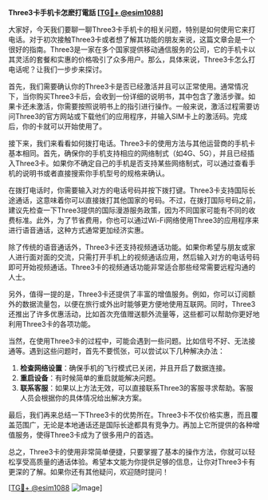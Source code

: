 **Three3卡手机卡怎麽打電話 [[TG💪+ @esim1088](https://t.me/s/esim1088)]**

大家好，今天我们要聊一聊Three3卡手机卡的相关问题，特别是如何使用它来打电话。对于初次接触Three3卡或者想了解其功能的朋友来说，这篇文章会是一个很好的指南。Three3是一家在多个国家提供移动通信服务的公司，它的手机卡以其灵活的套餐和实惠的价格吸引了众多用户。那么，具体来说，Three3卡怎么打电话呢？让我们一步步来探讨。

首先，我们需要确认你的Three3卡是否已经激活并且可以正常使用。通常情况下，当你购买Three3卡后，会收到一份详细的说明书，其中包含了激活步骤。如果卡还未激活，你需要按照说明书上的指引进行操作。一般来说，激活过程需要访问Three3的官方网站或下载他们的应用程序，并输入SIM卡上的激活码。完成后，你的卡就可以开始使用了。

接下来，我们来看看如何拨打电话。Three3卡的使用方法与其他运营商的手机卡基本相同。首先，确保你的手机支持相应的网络制式（如4G、5G），并且已经插入Three3卡。如果你不确定自己的手机是否支持某些网络制式，可以通过查看手机的说明书或者直接搜索你手机型号的规格来确认。

在拨打电话时，你需要输入对方的电话号码并按下拨打键。Three3卡支持国际长途通话，这意味着你可以直接拨打其他国家的号码。不过，在拨打国际号码之前，建议先检查一下Three3提供的国际漫游服务政策，因为不同国家可能有不同的收费标准。此外，为了节省费用，你也可以通过Wi-Fi网络使用Three3的应用程序来进行语音通话，这种方式通常更加经济实惠。

除了传统的语音通话外，Three3卡还支持视频通话功能。如果你希望与朋友或家人进行面对面的交流，只需打开手机上的视频通话应用，然后输入对方的电话号码即可开始视频通话。Three3卡的视频通话功能非常适合那些经常需要远程沟通的人士。

另外，值得一提的是，Three3卡还提供了丰富的增值服务。例如，你可以订阅额外的数据流量包，以便在旅行或外出时能够更方便地使用互联网。同时，Three3还推出了许多优惠活动，比如首次充值赠送额外流量等，这些都可以帮助你更好地利用Three3卡的各项功能。

当然，在使用Three3卡的过程中，可能会遇到一些问题。比如信号不好、无法接通等。遇到这些问题时，首先不要慌张，可以尝试以下几种解决办法：

1. **检查网络设置**：确保手机的飞行模式已关闭，并且开启了数据连接。
2. **重启设备**：有时候简单的重启就能解决问题。
3. **联系客服**：如果以上方法无效，可以直接联系Three3的客服寻求帮助。客服人员会根据你的具体情况给出解决方案。

最后，我们再来总结一下Three3卡的优势所在。Three3卡不仅价格实惠，而且覆盖范围广，无论是本地通话还是国际长途都具有竞争力。再加上它所提供的各种增值服务，使得Three3卡成为了很多用户的首选。

总之，Three3卡的使用非常简单便捷，只要掌握了基本的操作方法，你就可以轻松享受高质量的通话体验。希望本文能为你提供足够的信息，让你对Three3卡有更深的了解。如果你还有其他疑问，欢迎随时提问！

[[TG💪+ @esim1088](https://t.me/s/esim1088) ![Image](https://i.postimg.cc/4NQfJmqS/Snipaste-2025-05-13-00-14-12.png)]